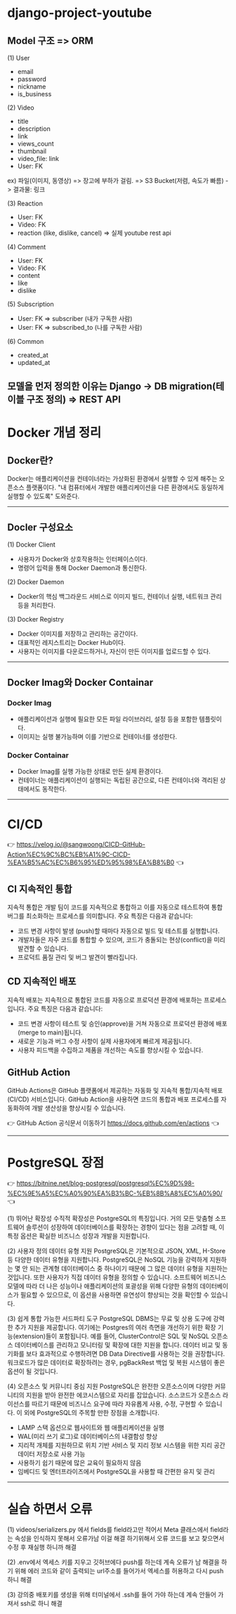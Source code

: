 # django-project-youtube

## Model 구조 => ORM

(1) User
- email
- password
- nickname
- is_business

(2) Video
- title
- description
- link
- views_count
- thumbnail
- video_file: link
- User: FK

ex) 파일(이미지, 동영상)
=> 장고에 부하가 걸림.
=> S3 Bucket(저렴, 속도가 빠름) -> 결과물: 링크

(3) Reaction
- User: FK
- Video: FK
- reaction (like, dislike, cancel) => 실제 youtube rest api

(4) Comment
- User: FK
- Video: FK
- content
- like
- dislike

(5) Subscription
- User: FK => subscriber (내가 구독한 사람)
- User: FK => subscribed_to (나를 구독한 사람)

(6) Common
- created_at
- updated_at

모델을 먼저 정의한 이유는 Django -> DB migration(테이블 구조 정의) => REST API
---

# Docker 개념 정리

## Docker란?
Docker는 애플리케이션을 컨테이너라는 가상화된 환경에서 실행할 수 있게 해주는 오픈소스 플랫폼이다.
"내 컴퓨터에서 개발한 애플리케이션을 다른 환경에서도 동일하게 실행할 수 있도록" 도와준다.

---

## Docler 구성요소

(1) Docker Client
- 사용자가 Docker와 상호작용하는 인터페이스이다.
- 명령어 입력을 통해 Docker Daemon과 통신한다.

(2) Docker Daemon
- Docker의 핵심 백그라운드 서비스로 이미지 빌드, 컨테이너 실행, 네트워크 관리 등을 처리한다.

(3) Docker Registry
- Docker 이미지를 저장하고 관리하는 공간이다.
- 대표적인 레지스트리는 Docker Hub이다.
- 사용자는 이미지를 다운로드하거나, 자신이 만든 이미지를 업로드할 수 있다.

---

## Docker Imag와 Docker Containar

### Docker Imag
- 애플리케이션과 실행에 필요한 모든 파일 라이브러리, 설정 등을 포함한 템플릿이다.
- 이미지는 실행 불가능하며 이를 기반으로 컨테이너를 생성한다.

### Docker Containar
- Docker Imag를 실행 가능한 상태로 만든 실제 환경이다.
- 컨테이너는 애플리케이션이 실행되는 독립된 공간으로, 다른 컨테이너와 격리된 상태에서도 동작한다.

---

# CI/CD

👉 https://velog.io/@sangwoong/CICD-GitHub-Action%EC%9C%BC%EB%A1%9C-CICD-%EA%B5%AC%EC%B6%95%ED%95%98%EA%B8%B0 👈

## CI 지속적인 통합
지속적 통합은 개발 팀이 코드를 지속적으로 통합하고 이를 자동으로 테스트하여 통합 버그를 최소화하는 프로세스를 의미합니다. 주요 특징은 다음과 같습니다:
- 코드 변경 사항이 발생 (push)할 때마다 자동으로 빌드 및 테스트를 실행합니다.
- 개발자들은 자주 코드를 통합할 수 있으며, 코드가 충돌되는 현상(conflict)을 미리 발견할 수 있습니다.
- 프로덕트 품질 관리 및 버그 발견이 빨라집니다.

## CD 지속적인 배포
지속적 배포는 지속적으로 통합된 코드를 자동으로 프로덕션 환경에 배포하는 프로세스입니다. 주요 특징은 다음과 같습니다:
- 코드 변경 사항이 테스트 및 승인(approve)을 거쳐 자동으로 프로덕션 환경에 배포(merge to main)됩니다.
- 새로운 기능과 버그 수정 사항이 실제 사용자에게 빠르게 제공됩니다.
- 사용자 피드백을 수집하고 제품을 개선하는 속도를 향상시킬 수 있습니다.

## GitHub Action
GitHub Actions은 GitHub 플랫폼에서 제공하는 자동화 및 지속적 통합/지속적 배포(CI/CD) 서비스입니다. GitHub Action을 사용하면 코드의 통합과 배포 프로세스를 자동화하여 개발 생산성을 향상시킬 수 있습니다.

👉 GitHub Action 공식문서 이동하기  https://docs.github.com/en/actions 👈

---

# PostgreSQL 장점

👉 https://bitnine.net/blog-postgresql/postgresql%EC%9D%98-%EC%9E%A5%EC%A0%90%EA%B3%BC-%EB%8B%A8%EC%A0%90/ 👈

(1) 뛰어난 확장성 
수직적 확장성은 PostgreSQL의 특징입니다. 거의 모든 맞춤형 소프트웨어 솔루션이 성장하여 데이터베이스를 확장하는 경향이 있다는 점을 고려할 때, 이 특정 옵션은 확실한 비즈니스 성장과 개발을 지원합니다.

(2) 사용자 정의 데이터 유형 지원
PostgreSQL은 기본적으로 JSON, XML, H-Store 등 다양한 데이터 유형을 지원합니다. PostgreSQL은 NoSQL 기능을 강력하게 지원하는 몇 안 되는 관계형 데이터베이스 중 하나이기 때문에 그 많은 데이터 유형을 지원하는 것입니다. 또한 사용자가 직접 데이터 유형을 정의할 수 있습니다. 소프트웨어 비즈니스 모델에 따라 더 나은 성능이나 애플리케이션의 포괄성을 위해 다양한 유형의 데이터베이스가 필요할 수 있으므로, 이 옵션을 사용하면 유연성이 향상되는 것을 확인할 수 있습니다.

(3) 쉽게 통합 가능한 서드파티 도구 
PostgreSQL DBMS는 무료 및 상용 도구에 강력한 추가 지원을 제공합니다. 여기에는 Postgres의 여러 측면을 개선하기 위한 확장 기능(extension)들이 포함됩니다. 예를 들어, ClusterControl은 SQL 및 NoSQL 오픈소스 데이터베이스를 관리하고 모니터링 및 확장에 대한 지원을 합니다. 데이터 비교 및 동기화를 보다 효과적으로 수행하려면 DB Data Directive를 사용하는 것을 권장합니다. 워크로드가 많은 데이터로 확장하려는 경우, pgBackRest 백업 및 복원 시스템이 좋은 옵션이 될 것입니다.

(4) 오픈소스 및 커뮤니티 중심 지원
PostgreSQL은 완전한 오픈소스이며 다양한 커뮤니티의 지원을 받아 완전한 에코시스템으로 자리를 잡았습니다. 소스코드가 오픈소스 라이선스를 따르기 때문에 비즈니스 요구에 따라 자유롭게 사용, 수정, 구현할 수 있습니다.
이 외에 PostgreSQL의 주목할 만한 장점을 소개합니다.
- LAMP 스택 옵션으로 웹사이트와 웹 애플리케이션을 실행
- WAL(미리 쓰기 로그)로 데이터베이스의 내결함성 향상
- 지리적 개체를 지원하므로 위치 기반 서비스 및 지리 정보 시스템을 위한 지리 공간 데이터 저장소로 사용 가능
- 사용하기 쉽기 때문에 많은 교육이 필요하지 않음
- 임베디드 및 엔터프라이즈에서 PostgreSQL을 사용할 때 간편한 유지 및 관리

---

# 실습 하면서 오류

(1) videos/serializers.py 에서 fields를 field라고만 적어서 Meta 클래스에서 field라는 속성을 인식하지 못해서 오류가남 이걸 해결 하기위해서 오류 코드를 보고 찾으면서 수정 후 재실행 하니까 해결

(2) .env에서 엑세스 키를 지우고 깃허브에다 push를 하는데 계속 오류가 남 해결을 하기 위해  에러 코드와 같이 출력되는 url주소를 들어가서 엑세스를 허용하고 다시 push하니 해결

(3) 강의중 배포키를 생성을 위해 터미널에서 .ssh를 들어 가야 하는데 계속 안들어 가져서 ssh로 하니 해결